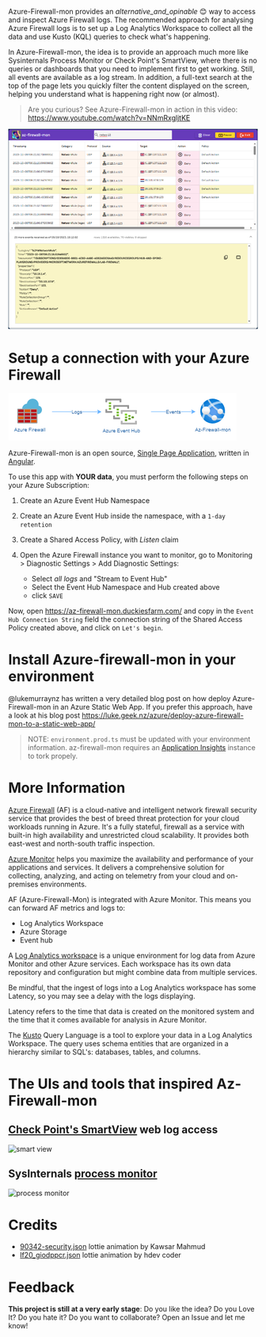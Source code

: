 Azure-Firewall-mon provides an _alternative_and_opinable_ 😊 way to access and inspect Azure Firewall logs. The recommended approach for analysing Azure Firewall logs is to set up a Log Analytics Workspace to collect all the data and use Kusto (KQL) queries to check what's happening. 

In Azure-Firewall-mon, the idea is to provide an approach much more like Sysinternals Process Monitor or Check Point's SmartView, where there is no queries or dashboards that you need to implement first to get working. Still, all events are available as a log stream. In addition, a full-text search at the top of the page lets you quickly filter the content displayed on the screen, helping you understand what is happening right now (or almost). 

> Are you curious? See Azure-Firewall-mon in action in this video: <https://www.youtube.com/watch?v=NNmRxgljtKE> 

![azure-firewall-mon-app](images/firewall-mon-app.png)

# Setup a connection with your Azure Firewall

![architecture](images/architecture.png)

Azure-Firewall-mon is an open source, [Single Page Application](https://en.wikipedia.org/wiki/Single-page_application), written in [Angular](https://angular.io/). 

To use this app with **YOUR data**, you must perform the following steps on your Azure Subscription:

1. Create an Azure Event Hub Namespace
2. Create an Azure Event Hub inside the namespace, with a `1-day retention`
3. Create a Shared Access Policy, with  _Listen_ claim
4. Open the Azure Firewall instance you want to monitor, go to Monitoring > Diagnostic Settings > Add Diagnostic Settings: 

    - Select _all_ _logs_ and "Stream to Event Hub"
    - Select the Event Hub Namespace and Hub created above
    - click `SAVE`

Now, open <https://az-firewall-mon.duckiesfarm.com/> and copy in the `Event Hub Connection String` field the connection string of the Shared Access Policy created above, and click on `Let's begin`.

# Install Azure-firewall-mon in your environment

@lukemurraynz has written a very detailed blog post on how deploy Azure-Firewall-mon in an Azure Static Web App. If you prefer this approach, have a look at his blog post <https://luke.geek.nz/azure/deploy-azure-firewall-mon-to-a-static-web-app/>

> NOTE: `environment.prod.ts` must be updated with your environment information. az-firewall-mon requires an [Application Insights](https://learn.microsoft.com/en-us/azure/azure-monitor/app/app-insights-overview) instance to tork propely.

# More Information

[Azure Firewall](https://learn.microsoft.com/en-us/azure/firewall/overview) (AF) is a cloud-native and intelligent network firewall security service that provides the best of breed threat protection for your cloud workloads running in Azure. It's a fully stateful, firewall as a service with built-in high availability and unrestricted cloud scalability. It provides both east-west and north-south traffic inspection.

[Azure Monitor](https://learn.microsoft.com/en-us/azure/azure-monitor/overview) helps you maximize the availability and performance of your applications and services. It delivers a comprehensive solution for collecting, analyzing, and acting on telemetry from your cloud and on-premises environments. 

AF (Azure-Firewall-Mon) is integrated with Azure Monitor. This means you can forward AF metrics and logs to:

* Log Analytics Workspace
* Azure Storage
* Event hub

A [Log Analytics workspace](https://docs.microsoft.com/en-us/azure/azure-monitor/logs/log-analytics-workspace-overview) is a unique environment for log data from Azure Monitor and other Azure services. Each workspace has its own data repository and configuration but might combine data from multiple services.

Be mindful, that the ingest of logs into a Log Analytics workspace has some Latency, so you may see a delay with the logs displaying.

Latency refers to the time that data is created on the monitored system and the time that it comes available for analysis in Azure Monitor. 

The [Kusto](https://learn.microsoft.com/en-us/azure/data-explorer/kusto/query/) Query Language is a  tool to explore your data in a Log Analytics Workspace. The query uses schema entities that are organized in a hierarchy similar to SQL's: databases, tables, and columns.

# The UIs and tools that inspired Az-Firewall-mon

## [Check Point's SmartView](https://community.checkpoint.com/t5/Management/SmartView-Accessing-Check-Point-Logs-from-Web/td-p/3710) web log access

![smart view](images/checkpoint-smartview.png)

## SysInternals [process monitor](https://learn.microsoft.com/en-us/sysinternals/downloads/procmon)
![process monitor](images/sysinternals-process-monitor.png)

# Credits

* [90342-security.json](https://lottiefiles.com/90342-security) lottie animation by Kawsar Mahmud
* [lf20_giodppcr.json](https://lottiefiles.com/95739-no-connection-to-internet) lottie animation by hdev coder

# Feedback
**This project is still at a very early stage**: Do you like the idea? Do you Love It? Do you hate it? Do you want to collaborate? Open an Issue and let me know!
